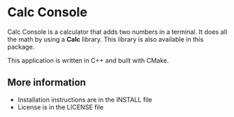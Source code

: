 # Calc Console

Calc Console is a calculator that adds two numbers in a
terminal. It does all the math by using a **Calc** library.
This library is also available in this package.

This application is written in C++ and built with CMake.

## More information

- Installation instructions are in the INSTALL file
- License is in the LICENSE file
